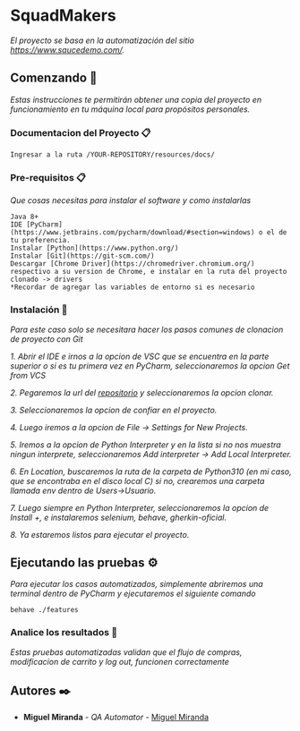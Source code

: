 # SquadMakers

_El proyecto se basa en la automatización del sitio https://www.saucedemo.com/._

## Comenzando 🚀

_Estas instrucciones te permitirán obtener una copia del proyecto en funcionamiento en tu máquina local para propósitos personales._

### Documentacion del Proyecto 📋

```
Ingresar a la ruta /YOUR-REPOSITORY/resources/docs/
```

### Pre-requisitos 📋

_Que cosas necesitas para instalar el software y como instalarlas_

```
Java 8+
IDE [PyCharm](https://www.jetbrains.com/pycharm/download/#section=windows) o el de tu preferencia.
Instalar [Python](https://www.python.org/)
Instalar [Git](https://git-scm.com/)
Descargar [Chrome Driver](https://chromedriver.chromium.org/) respectivo a su version de Chrome, e instalar en la ruta del proyecto clonado -> drivers
*Recordar de agregar las variables de entorno si es necesario

```

### Instalación 🔧

_Para este caso solo se necesitara hacer los pasos comunes de clonacion de proyecto con Git_

_1. Abrir el IDE e irnos a la opcion de VSC que se encuentra en la parte superior o si es tu primera vez en PyCharm, seleccionaremos la opcion Get from VCS_

_2. Pegaremos la url del [repositorio](https://github.com/JMiguelM95/squadMakers.git) y seleccionaremos la opcion clonar._

_3. Seleccionaremos la opcion de confiar en el proyecto._

_4. Luego iremos a la opcion de File -> Settings for New Projects._

_5. Iremos a la opcion de Python Interpreter y en la lista si no nos muestra ningun interprete, seleccionaremos Add interpreter -> Add Local Interpreter._

_6. En Location, buscaremos la ruta de la carpeta de Python310 (en mi caso, que se encontraba en el disco local C) si no, crearemos una carpeta llamada env dentro de Users->Usuario._

_7. Luego siempre en Python Interpreter, seleccionaremos la opcion de Install +, e instalaremos selenium, behave, gherkin-oficial._

_8. Ya estaremos listos para ejecutar el proyecto._


## Ejecutando las pruebas ⚙️

_Para ejecutar los casos automatizados, simplemente abriremos una terminal dentro de PyCharm y ejecutaremos el siguiente comando_

```
behave ./features
```

### Analice los resultados 🔩

_Estas pruebas automatizadas validan que el flujo de compras, modificacion de carrito y log out, funcionen correctamente_

## Autores ✒️

* **Miguel Miranda** - *QA Automator* - [Miguel Miranda](https://www.linkedin.com/in/miguel-miranda-98a157161/)
